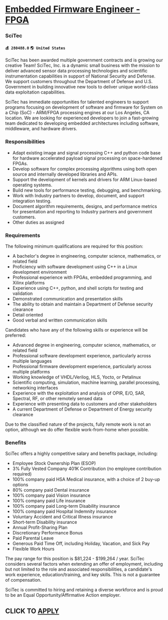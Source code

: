 # [Embedded Firmware Engineer - FPGA](https://www.remotewlb.com/apply/embedded-firmware-engineer-fpga-62629)  
### SciTec  
#### `💰 280488.0` `🌎 United States`  

SciTec has been awarded multiple government contracts and is growing our creative Team! SciTec, Inc. is a dynamic small business with the mission to deliver advanced sensor data processing technologies and scientific instrumentation capabilities in support of National Security and Defense. We support customers throughout the Department of Defense and U.S. Government in building innovative new tools to deliver unique world-class data exploitation capabilities.

SciTec has immediate opportunities for talented engineers to support programs focusing on development of software and firmware for System on a Chip (SoC) - ARM/FPGA processing engines at our Los Angeles, CA location. We are looking for experienced developers to join a fast-growing team dedicated to developing embedded architectures including software, middleware, and hardware drivers.

### Responsibilities

  * Adapt existing image and signal processing C++ and python code base for hardware accelerated payload signal processing on space-hardened FPGAs.
  * Develop software for complex processing algorithms using both open source and internally developed libraries and APIs.
  * Support the development of kernels and drivers for ARM Linux-based operating systems.
  * Build new tools for performance testing, debugging, and benchmarking.
  * Work with Industry partners to develop, document, and support integration testing.
  * Document algorithm requirements, designs, and performance metrics for presentation and reporting to Industry partners and government customers.
  * Other duties as assigned

### Requirements

The following minimum qualifications are required for this position:

  * A bachelor's degree in engineering, computer science, mathematics, or related field
  * Proficiency with software development using C++ in a Linux development environment
  * Professional experience with FPGAs, embedded programming, and Xilinx platforms
  * Experience using C++, python, and shell scripts for testing and validation
  * Demonstrated communication and presentation skills
  * The ability to obtain and maintain a Department of Defense security clearance
  * Detail oriented
  * Good verbal and written communication skills

Candidates who have any of the following skills or experience will be preferred:

  * Advanced degree in engineering, computer science, mathematics, or related field
  * Professional software development experience, particularly across multiple languages
  * Professional firmware development experience, particularly across multiple platforms
  * Working knowledge of VHDL/Verilog, HLS, Yocto, or Petalinux
  * Scientific computing, simulation, machine learning, parallel processing, networking interfaces
  * Experience with the exploitation and analysis of OPIR, E/O, SAR, Spectral, RF, or other remotely sensed data
  * Experience with presenting data to customers and other stakeholders
  * A current Department of Defense or Department of Energy security clearance

Due to the classified nature of the projects, fully remote work is not an option, although we do offer flexible work-from-home when possible.

### Benefits

SciTec offers a highly competitive salary and benefits package, including:

  * Employee Stock Ownership Plan (ESOP)
  * 3% Fully Vested Company 401K Contribution (no employee contribution required) 
  * 100% company paid HSA Medical insurance, with a choice of 2 buy-up options
  * 80% company paid Dental insurance
  * 100% company paid Vision insurance
  * 100% company paid Life insurance
  * 100% company paid Long-term Disability insurance
  * 100% company paid Hospital Indemnity insurance
  * Voluntary Accident and Critical Illness insurance
  * Short-term Disability insurance
  * Annual Profit-Sharing Plan
  * Discretionary Performance Bonus
  * Paid Parental Leave
  * Generous Paid Time Off, including Holiday, Vacation, and Sick Pay
  * Flexible Work Hours

The pay range for this position is $81,224 - $199,264 / year. SciTec considers several factors when extending an offer of employment, including but not limited to the role and associated responsibilities, a candidate's work experience, education/training, and key skills. This is not a guarantee of compensation.

SciTec is committed to hiring and retaining a diverse workforce and is proud to be an Equal Opportunity/Affirmative Action employer.

  
## CLICK TO [APPLY](https://www.remotewlb.com/apply/embedded-firmware-engineer-fpga-62629)

